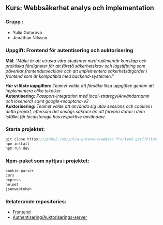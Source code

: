 
## **Kurs**: Webbsäkerhet analys och implementation

### Grupp : 

* Yulia Gutorova
* Jonathan Nilsson   


### Uppgift: Frontend för autentisering och auktorisering

**Mål**: *"Målet är att utrusta våra
studenter med rudimentär kunskap och praktiska färdigheter för att förstå säkerhetskrav och
lagstiftning som påverkar frontendutvecklare och att implementera säkerhetsåtgärder i frontend
som är kompatibla med backend-systemen."*

**Hur vi löste uppgiften:** *Teamet valde att försöka lösa uppgiften genom att implementera olika tekniker.* <br> **Autentisering:** *Passport-integration med local-strategy(Användarnamn och lösenord) samt google-recaptcha-v2*<br>
**Auktorisering:**  *Teamet valde att använda sig utav sessions och cookies i detta projekt, eftersom det ansågs säkrare än att förvara datan i dem istället för localstorage hos respektive användare.*

### Starta projektet:

```js
git clone https://github.com/yulia-gutorova/websec-frontend.git](https://github.com/Jonathannilsson90/websec-backend.git)
npm install
npm run dev
```

### Npm-paket som nyttjas i projektet:
```js
cookie-parser
cors
express
helmet
jsonwebtoken
```

### Relaterande repositories:
* [Frontend](https://github.com/yulia-gutorova/websec-frontend)
* [Authentisering/Auktoriserings-server](https://github.com/Jonathannilsson90/websec-auth-server.git)
